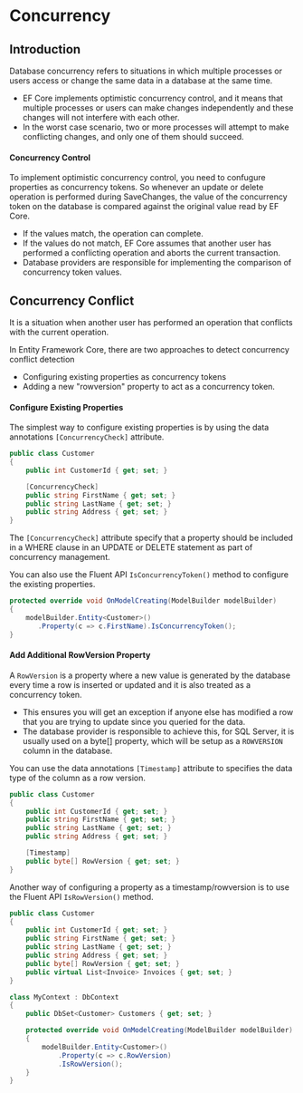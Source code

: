 # Concurrency

## Introduction

Database concurrency refers to situations in which multiple processes or users access or change the same data in a database at the same time.

 - EF Core implements optimistic concurrency control, and it means that multiple processes or users can make changes independently and these changes will not interfere with each other. 
 - In the worst case scenario, two or more processes will attempt to make conflicting changes, and only one of them should succeed.

#### Concurrency Control

To implement optimistic concurrency control, you need to confugure properties as concurrency tokens. So whenever an update or delete operation is performed during SaveChanges, the value of the concurrency token on the database is compared against the original value read by EF Core.

 - If the values match, the operation can complete.
 - If the values do not match, EF Core assumes that another user has performed a conflicting operation and aborts the current transaction.
 - Database providers are responsible for implementing the comparison of concurrency token values.

## Concurrency Conflict

It is a situation when another user has performed an operation that conflicts with the current operation.

In Entity Framework Core, there are two approaches to detect concurrency conflict detection

 - Configuring existing properties as concurrency tokens
 - Adding a new "rowversion" property to act as a concurrency token.

#### Configure Existing Properties

The simplest way to configure existing properties is by using the data annotations `[ConcurrencyCheck]` attribute.


```csharp
public class Customer
{
    public int CustomerId { get; set; }

    [ConcurrencyCheck]
    public string FirstName { get; set; }
    public string LastName { get; set; }
    public string Address { get; set; }
}
```

The `[ConcurrencyCheck]` attribute specify that a property should be included in a WHERE clause in an UPDATE or DELETE statement as part of concurrency management.

You can also use the Fluent API `IsConcurrencyToken()` method to configure the existing properties.


```csharp
protected override void OnModelCreating(ModelBuilder modelBuilder)
{
    modelBuilder.Entity<Customer>()
       .Property(c => c.FirstName).IsConcurrencyToken();
}
```

#### Add Additional **RowVersion** Property

A `RowVersion` is a property where a new value is generated by the database every time a row is inserted or updated and it is also treated as a concurrency token. 

 - This ensures you will get an exception if anyone else has modified a row that you are trying to update since you queried for the data.
 - The database provider is responsible to achieve this, for SQL Server, it is usually used on a byte[] property, which will be setup as a `ROWVERSION` column in the database.

You can use the data annotations `[Timestamp]` attribute to specifies the data type of the column as a row version.


```csharp
public class Customer
{
    public int CustomerId { get; set; }
    public string FirstName { get; set; }
    public string LastName { get; set; }
    public string Address { get; set; }

    [Timestamp]
    public byte[] RowVersion { get; set; }
}
```

Another way of configuring a property as a timestamp/rowversion is to use the Fluent API `IsRowVersion()` method.


```csharp
public class Customer
{
    public int CustomerId { get; set; }
    public string FirstName { get; set; }
    public string LastName { get; set; }
    public string Address { get; set; }
    public byte[] RowVersion { get; set; }
    public virtual List<Invoice> Invoices { get; set; }
}

class MyContext : DbContext
{
    public DbSet<Customer> Customers { get; set; }

    protected override void OnModelCreating(ModelBuilder modelBuilder)
    {
        modelBuilder.Entity<Customer>()
            .Property(c => c.RowVersion)
            .IsRowVersion();
    }
}
```
